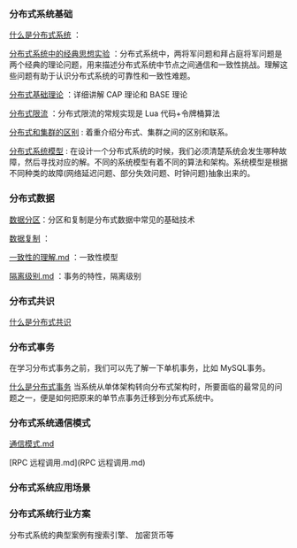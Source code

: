 ### 分布式系统基础

 [什么是分布式系统](什么是分布式系统.md) ：

 [分布式系统中的经典思想实验](分布式系统中的经典思想实验.md) ：分布式系统中，两将军问题和拜占庭将军问题是两个经典的理论问题，用来描述分布式系统中节点之间通信和一致性挑战。理解这些问题有助于认识分布式系统的可靠性和一致性难题。

[分布式基础理论](分布式基础理论.md) ：详细讲解 CAP 理论和 BASE 理论

[分布式限流](分布式限流.md) ：分布式限流的常规实现是 Lua 代码+令牌桶算法

[分布式和集群的区别](分布式和集群的区别.md) : 着重介绍分布式、集群之间的区别和联系。

[分布式系统模型](分布式系统模型.md) : 在设计一个分布式系统的时候，我们必须清楚系统会发生哪种故障，然后寻找对应的解。不同的系统模型有着不同的算法和架构。系统模型是根据不同种类的故障(网络延迟问题、部分失效问题、时钟问题)抽象出来的。



### 分布式数据

 [数据分区](数据分区.md)：分区和复制是分布式数据中常见的基础技术

 [数据复制](数据复制.md) ：

 [一致性的理解.md](一致性的理解.md) ：一致性模型

 [隔离级别.md](隔离级别.md) ：事务的特性，隔离级别



### 分布式共识

 [什么是分布式共识](什么是分布式共识.md) 





### 分布式事务

在学习分布式事务之前，我们可以先了解一下单机事务，比如 MySQL事务。

 [什么是分布式事务](什么是分布式事务.md) 当系统从单体架构转向分布式架构时，所要面临的最常见的问题之一，便是如何把原来的单节点事务迁移到分布式系统中。





### 分布式系统通信模式

 [通信模式.md](通信模式.md) 

 [RPC 远程调用.md](RPC 远程调用.md) 



### 分布式系统应用场景







### 分布式系统行业方案

分布式系统的典型案例有搜索引擎、 加密货币等

